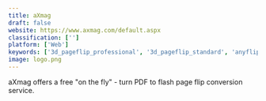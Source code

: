 ```yaml
---
title: aXmag
draft: false 
website: https://www.axmag.com/default.aspx
classification: ['']
platform: ['Web']
keywords: ['3d_pageflip_professional', '3d_pageflip_standard', 'anyflip', 'flip_pdf', 'flipbuilder', 'flipsnack', 'flippingbook', 'flowpaper', 'issuu', 'joomag', 'pub_html5', 'pageturnpro', 'paperturn', 'quality_publisher', 'scribd', 'ispring_flip', 'simplebooklet']
image: logo.png
---
```

aXmag offers a free "on the fly" - turn PDF to flash page flip conversion service.